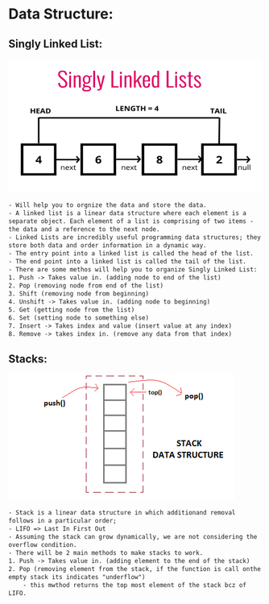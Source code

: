 # Data Structure: 

 ## Singly Linked List:
   ![Getting Started](./images/singly.jpg)
   
    - Will help you to orgnize the data and store the data. 
    - A linked list is a linear data structure where each element is a separate object. Each element of a list is comprising of two items - the data and a reference to the next node. 
    - Linked Lists are incredibly useful programming data structures; they store both data and order information in a dynamic way. 
    - The entry point into a linked list is called the head of the list.
    - The end point into a linked list is called the tail of the list. 
    - There are some methos will help you to organize Singly Linked List:
    1. Push -> Takes value in. (adding node to end of the list)
    2. Pop (removing node from end of the list)
    3. Shift (removing node from beginning)
    4. Unshift -> Takes value in. (adding node to beginning)
    5. Get (getting node from the list)
    6. Set (setting node to something else)
    7. Insert -> Takes index and value (insert value at any index)
    8. Remove -> takes index in. (remove any data from that index)

## Stacks: 
   ![Getting Started](./images/stack.jpg)
   
    - Stack is a linear data structure in which additionand removal follows in a particular order;
    - LIFO => Last In First Out
    - Assuming the stack can grow dynamically, we are not considering the overflow condition. 
    - There will be 2 main methods to make stacks to work. 
    1. Push -> Takes value in. (adding element to the end of the stack)
    2. Pop (removing element from the stack, if the function is call onthe empty stack its indicates "underflow")
        - this mwthod returns the top most element of the stack bcz of LIFO.
    

